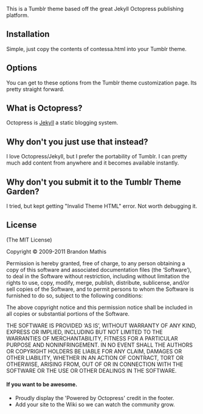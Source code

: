 This is a Tumblr theme based off the great Jekyll Octopress publishing platform. 

## Installation

Simple, just copy the contents of contessa.html into your Tumblr theme.

## Options

You can get to these options from the Tumblr theme customization page.  Its pretty straight forward.

## What is Octopress?

Octopress is [Jekyll](https://github.com/mojombo/jekyll) a static blogging system.

## Why don't you just use that instead?

I love Octopress/Jekyll, but I prefer the portability of Tumblr.  I can pretty much add content from anywhere and it becomes available instantly.  

## Why don't you submit it to the Tumblr Theme Garden?

I tried, but kept getting "Invalid Theme HTML" error.  Not worth debugging it.

## License
(The MIT License)

Copyright © 2009-2011 Brandon Mathis

Permission is hereby granted, free of charge, to any person obtaining a copy of this software and associated documentation files (the ‘Software’), to deal in the Software without restriction, including without limitation the rights to use, copy, modify, merge, publish, distribute, sublicense, and/or sell copies of the Software, and to permit persons to whom the Software is furnished to do so, subject to the following conditions:

The above copyright notice and this permission notice shall be included in all copies or substantial portions of the Software.

THE SOFTWARE IS PROVIDED ‘AS IS’, WITHOUT WARRANTY OF ANY KIND, EXPRESS OR IMPLIED, INCLUDING BUT NOT LIMITED TO THE WARRANTIES OF MERCHANTABILITY, FITNESS FOR A PARTICULAR PURPOSE AND NONINFRINGEMENT. IN NO EVENT SHALL THE AUTHORS OR COPYRIGHT HOLDERS BE LIABLE FOR ANY CLAIM, DAMAGES OR OTHER LIABILITY, WHETHER IN AN ACTION OF CONTRACT, TORT OR OTHERWISE, ARISING FROM, OUT OF OR IN CONNECTION WITH THE SOFTWARE OR THE USE OR OTHER DEALINGS IN THE SOFTWARE.


#### If you want to be awesome.
- Proudly display the 'Powered by Octopress' credit in the footer.
- Add your site to the Wiki so we can watch the community grow.
